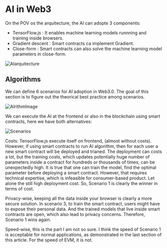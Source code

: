 # AI in Web3

On the POV os the arquitecture, the AI can adopte 3 components:

- TensorFlow.js : It enables machine learning models runnning and training inside browsers.
- Gradient descent : Smart contracts ca implement Gradient.
- Close-form : Smart contracts can also solve the machine learning model parameters in close-form.

![AIarquitecture](https://raw.githubusercontent.com/RafaBlockDev/Personsal-Web3-Projects/main/Tools/images/Commun_Arquitecture.png)

## Algorithms

We can define 6 scenarios for AI adoption in Web3.0. The goal of this section is to figure out the theorical best practice among scenarios.

![AlrithmImage](https://raw.githubusercontent.com/RafaBlockDev/Personsal-Web3-Projects/main/projects/AI_WEB3/utils/AlgorithmImage.png)

We can execute the AI at the frontend or also in the blockchain using smart contracts, here we have both alternatives:

![Scenarios](https://raw.githubusercontent.com/RafaBlockDev/Personsal-Web3-Projects/main/projects/AI_WEB3/utils/Scenarios.png)

Costs: TensorFlow.js execute itself on frontend, (almost without costs). However, if using smart contracts to run AI algorithm, then for each user a new smart contract will be deployed and trianed. The deployment can costs a lot, but the training costs, which updates potentially huge number of parameters inside a contract for hundreds or thousands of times, can be unexpectedly high. It is true that one can train the model, find the optimal parameter before deploying a smart contract. However, that requires technical expertise, which is infeasible for consumer-based product. Let alone the still high deployment cost. So, Scenario 1 is clearly the winner in terms of cost.

Privacy-wise, keeping all the data inside your browser is clearly a more secure solution. In scenario 3, to train the smart contract, users might have to expose their personal data. And the trained models that live inside smart contracts are open, which also lead to privacy concerns. Therefore, Scenario 1 wins again.

Speed-wise, this is the part I am not so sure. I think the speed of Scenario 1 is acceptable for normal applications, as demonstrated in the last section of this article. For the speed of EVM, it is not.
